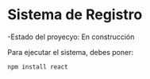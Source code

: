 <h1>Sistema de Registro</h1>

-Estado del proyecyo: En construcción

Para ejecutar el sistema, debes poner:

```npm install react```
